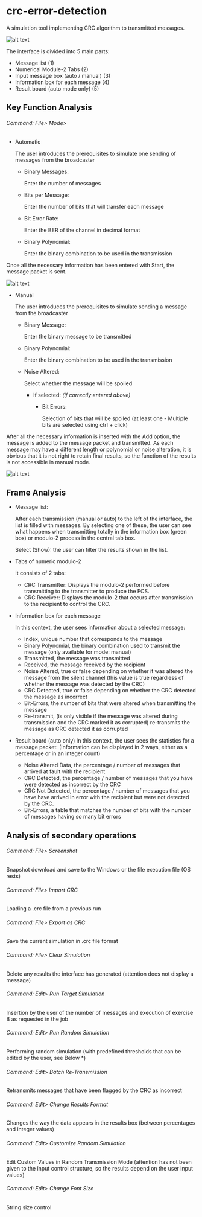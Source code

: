 # crc-error-detection
A simulation tool implementing CRC algorithm to transmitted messages.


![alt text](https://raw.githubusercontent.com/karakasis/crc-error-detection/master/readme-images/1.png)

The interface is divided into 5 main parts:
- Message list (1)
- Numerical Module-2 Tabs (2)
- Input message box (auto / manual) (3)
- Information box for each message (4)
- Result board (auto mode only) (5)




## Key Function Analysis

###### Command: *File> Mode>*
- Automatic
  
  The user introduces the prerequisites to simulate one sending of messages from the broadcaster
  - Binary Messages:
  
    Enter the number of messages
  - Bits per Message:
  
    Enter the number of bits that will transfer each message
  - Bit Error Rate:
  
    Enter the BER of the channel in decimal format
  - Binary Polynomial:
  
    Enter the binary combination to be used in the transmission

Once all the necessary information has been entered with Start, the message packet is sent.


![alt text](https://raw.githubusercontent.com/karakasis/crc-error-detection/master/readme-images/2.png)

- Manual

  The user introduces the prerequisites to simulate sending a message from the broadcaster
  - Binary Message:
  
    Enter the binary message to be transmitted
  - Binary Polynomial:
    
    Enter the binary combination to be used in the transmission
   - Noise Altered:

     Select whether the message will be spoiled
     - If selected: *(if correctly entered above)*
     
       - Bit Errors:
       
         Selection of bits that will be spoiled (at least one - Multiple bits are selected using ctrl + click)

After all the necessary information is inserted with the Add option, the message is added to the message packet and transmitted. As each message may have a different length or polynomial or noise alteration, it is obvious that it is not right to retain final results, so the function of the results is not accessible in manual mode.

![alt text](https://raw.githubusercontent.com/karakasis/crc-error-detection/master/readme-images/3.png)

## Frame Analysis

  - Message list:
  
    After each transmission (manual or auto) to the left of the interface, the list is filled with messages. By selecting one of these,     the user can see what happens when transmitting totally in the information box (green box) or modulo-2 process in the central tab       box.
    
    Select (Show): the user can filter the results shown in the list.
  - Tabs of numeric modulo-2
  
    It consists of 2 tabs:
    - CRC Transmitter:
      Displays the modulo-2 performed before transmitting to the transmitter to produce the FCS.
    - CRC Receiver:
      Displays the modulo-2 that occurs after transmission to the recipient to control the CRC.
  - Information box for each message
  
    In this context, the user sees information about a selected message:
    - Index, unique number that corresponds to the message
    - Binary Polynomial, the binary combination used to transmit the message
      (only available for mode: manual)
    - Transmitted, the message was transmitted
    - Received, the message received by the recipient
    - Noise Altered, true or false depending on whether it was altered
      the message from the silent channel (this value is true regardless of whether the message was detected by the CRC)
    - CRC Detected, true or false depending on whether the CRC detected the message as incorrect
    - Bit-Errors, the number of bits that were altered when transmitting the message
    - Re-transmit, (is only visible if the message was altered during transmission and the CRC marked it as corrupted)
      re-transmits the message as CRC detected it as corrupted
  - Result board (auto only)
    In this context, the user sees the statistics for a message packet:
    (Information can be displayed in 2 ways, either as a percentage or in an integer count)
    - Noise Altered Data, the percentage / number of messages that arrived at fault with the recipient
    - CRC Detected, the percentage / number of messages that you have
      were detected as incorrect by the CRC
    - CRC Not Detected, the percentage / number of messages that you have
      have arrived in error with the recipient but were not detected by the CRC.
    - Bit-Errors, a table that matches the number of bits with the number of messages having so many bit errors

## Analysis of secondary operations
###### Command: *File> Screenshot*
  Snapshot download and save to the Windows or the file execution file (OS rests)
###### Command: *File> Import CRC*
  Loading a .crc file from a previous run
###### Command: *File> Export as CRC*
  Save the current simulation in .crc file format
###### Command: *File> Clear Simulation*
  Delete any results the interface has generated (attention does not display a message)
###### Command: *Edit> Run Target Simulation*
  Insertion by the user of the number of messages and execution of exercise B as requested in the job
###### Command: *Edit> Run Random Simulation*
  Performing random simulation (with predefined thresholds that can be edited by the user, see Below *)
###### Command: *Edit> Batch Re-Transmission*
  Retransmits messages that have been flagged by the CRC as incorrect
###### Command: *Edit> Change Results Format*
  Changes the way the data appears in the results box (between percentages and integer values)
###### Command: *Edit> Customize Random Simulation*
  Edit Custom Values in Random Transmission Mode (attention has not been given to the input control structure, so the results depend on   the user input values)
###### Command: *Edit> Change Font Size*
  String size control
